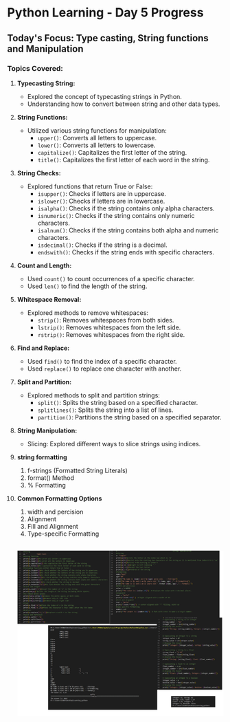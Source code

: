 # Python Learning - Day 5 Progress

## Today's Focus: Type casting, String functions and Manipulation

### Topics Covered:

1. **Typecasting String:**
   - Explored the concept of typecasting strings in Python.
   - Understanding how to convert between string and other data types.

2. **String Functions:**
   - Utilized various string functions for manipulation:
     - `upper()`: Converts all letters to uppercase.
     - `lower()`: Converts all letters to lowercase.
     - `capitalize()`: Capitalizes the first letter of the string.
     - `title()`: Capitalizes the first letter of each word in the string.

3. **String Checks:**
   - Explored functions that return True or False:
     - `isupper()`: Checks if letters are in uppercase.
     - `islower()`: Checks if letters are in lowercase.
     - `isalpha()`: Checks if the string contains only alpha characters.
     - `isnumeric()`: Checks if the string contains only numeric characters.
     - `isalnum()`: Checks if the string contains both alpha and numeric characters.
     - `isdecimal()`: Checks if the string is a decimal.
     - `endswith()`: Checks if the string ends with specific characters.

4. **Count and Length:**
   - Used `count()` to count occurrences of a specific character.
   - Used `len()` to find the length of the string.

5. **Whitespace Removal:**
   - Explored methods to remove whitespaces:
     - `strip()`: Removes whitespaces from both sides.
     - `lstrip()`: Removes whitespaces from the left side.
     - `rstrip()`: Removes whitespaces from the right side.

6. **Find and Replace:**
   - Used `find()` to find the index of a specific character.
   - Used `replace()` to replace one character with another.

7. **Split and Partition:**
   - Explored methods to split and partition strings:
     - `split()`: Splits the string based on a specified character.
     - `splitlines()`: Splits the string into a list of lines.
     - `partition()`: Partitions the string based on a specified separator.

8. **String Manipulation:**
   - Slicing: Explored different ways to slice strings using indices.

9. **string formatting**
    1. f-strings (Formatted String Literals)
    2. format() Method
    3. % Formatting

10. **Common Formatting Options**
    1. width and percision
    2. Alignment
    3. Fill and Alignment
    4. Type-specific Formatting


    <br>

    ![Day 5 Image](https://github.com/Poorani-27/Learning_python/blob/main/Day5/Day5.png)
